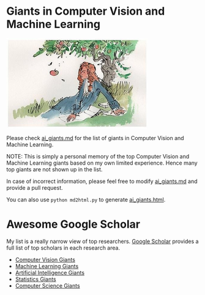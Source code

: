 # Giants in Computer Vision and Machine Learning

![Newton Picture](https://github.com/yangyi02/awesome_ai/blob/master/people/giant.png)

Please check [ai_giants.md](https://github.com/yangyi02/awesome_ai/blob/master/people/ai_giants.md) for the list of giants in Computer Vision and Machine Learning.

NOTE: This is simply a personal memory of the top Computer Vision and Machine Learning giants based on my own limited experience. Hence many top giants are not shown up in the list. 

In case of incorrect information, please feel free to modify [ai_giants.md](https://github.com/yangyi02/awesome_ai/blob/master/people/ai_giants.md) and provide a pull request. 

You can also use `python md2html.py` to generate [ai_giants.html](https://github.com/yangyi02/awesome_ai/blob/master/people/ai_giants.html).

# Awesome Google Scholar

My list is a really narrow view of top researchers. [Google Scholar](https://scholar.google.com/) provides a full list of top scholars in each research area. 

- [Computer Vision Giants](https://scholar.google.com/citations?mauthors=label%3Acomputer_vision&hl=en&view_op=search_authors)
- [Machine Learning Giants](https://scholar.google.com/citations?mauthors=label%3Amachine_learning&hl=en&view_op=search_authors)
- [Artificial Intelligence Giants](https://scholar.google.com/citations?view_op=search_authors&hl=en&mauthors=label:artificial_intelligence)
- [Statistics Giants](https://scholar.google.com/citations?view_op=search_authors&hl=en&mauthors=label:statistics)
- [Computer Science Giants](https://scholar.google.com/citations?view_op=search_authors&hl=en&mauthors=label:computer_science)
